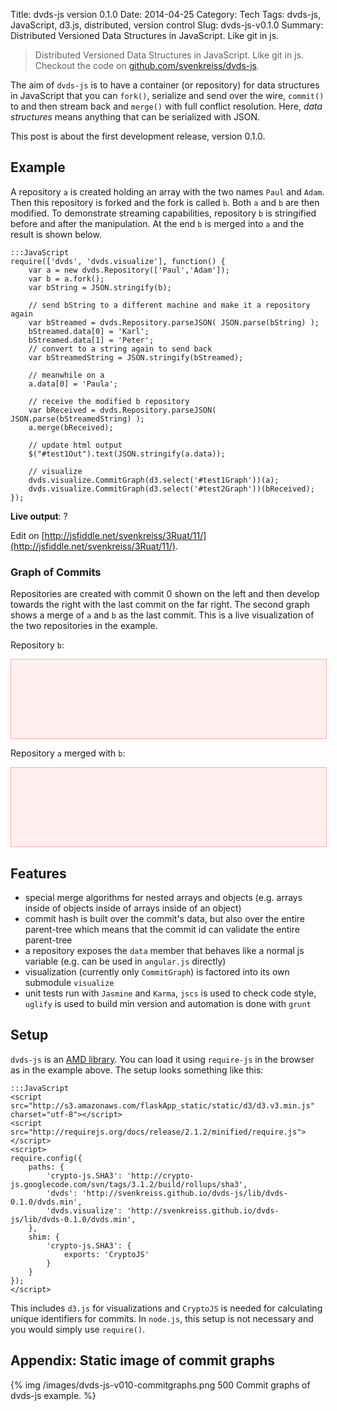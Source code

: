 Title: dvds-js version 0.1.0
Date: 2014-04-25
Category: Tech
Tags: dvds-js, JavaScript, d3.js, distributed, version control
Slug: dvds-js-v0.1.0
Summary: Distributed Versioned Data Structures in JavaScript. Like git in js.


<style>
/* graph styles */
      svg {
        border:1px solid #faa;
        background-color:#fee;
      }
      .link {
        stroke: #000;
        stroke-width: 1.5px;
      }
      .node circle {
        fill: #000;
        stroke: #fff;
        stroke-width: 1.5px;
      }
      .node text {
        text-anchor: middle;
      }
</style>

<script src="http://s3.amazonaws.com/flaskApp_static/static/d3/d3.v3.min.js" charset="utf-8"></script>
<script src="http://requirejs.org/docs/release/2.1.2/minified/require.js"></script>
<script>
require.config({
    paths: {
        'crypto-js.SHA3': 'http://crypto-js.googlecode.com/svn/tags/3.1.2/build/rollups/sha3',
        'dvds': 'http://svenkreiss.github.io/dvds-js/lib/dvds-0.1.0/dvds.min',
        'dvds.visualize': 'http://svenkreiss.github.io/dvds-js/lib/dvds-0.1.0/dvds.min',
    },
    shim: {
        'crypto-js.SHA3': {
            exports: 'CryptoJS'
        }
    }
});
</script>

> Distributed Versioned Data Structures in JavaScript. Like git in js.  
> Checkout the code on [github.com/svenkreiss/dvds-js](http://github.com/svenkreiss/dvds-js).


The aim of `dvds-js` is to have a container (or repository) for data structures in JavaScript that you can `fork()`, serialize and send over the wire, `commit()` to and then stream back and `merge()` with full conflict resolution. Here, _data structures_ means anything that can be serialized with JSON.

This post is about the first development release, version 0.1.0.



## Example

A repository `a` is created holding an array with the two names `Paul` and `Adam`. Then this repository is forked and the fork is called `b`. Both `a` and `b` are then modified. To demonstrate streaming capabilities, repository `b` is stringified before and after the manipulation. At the end `b` is merged into `a` and the result is shown below.

	:::JavaScript
	require(['dvds', 'dvds.visualize'], function() {
		var a = new dvds.Repository(['Paul','Adam']);
		var b = a.fork();
		var bString = JSON.stringify(b);

		// send bString to a different machine and make it a repository again
		var bStreamed = dvds.Repository.parseJSON( JSON.parse(bString) );
		bStreamed.data[0] = 'Karl';
		bStreamed.data[1] = 'Peter';
		// convert to a string again to send back
		var bStreamedString = JSON.stringify(bStreamed);

		// meanwhile on a
		a.data[0] = 'Paula';

		// receive the modified b repository
		var bReceived = dvds.Repository.parseJSON( JSON.parse(bStreamedString) );
		a.merge(bReceived);

	    // update html output
	    $("#test1Out").text(JSON.stringify(a.data));

	    // visualize
	    dvds.visualize.CommitGraph(d3.select('#test1Graph'))(a);
        dvds.visualize.CommitGraph(d3.select('#test2Graph'))(bReceived);
	});


__Live output__: <span id="test1Out">?</span>

Edit on [http://jsfiddle.net/svenkreiss/3Ruat/11/](http://jsfiddle.net/svenkreiss/3Ruat/11/).



### Graph of Commits

Repositories are created with commit 0 shown on the left and then develop towards the right with the last commit on the far right. The second graph shows a merge of `a` and `b` as the last commit. This is a live visualization of the two repositories in the example.

Repository `b`:

<svg height="150" width="600" id="test2Graph"></svg>


Repository `a` merged with `b`:

<svg height="150" width="600" id="test1Graph"></svg>



## Features

* special merge algorithms for nested arrays and objects (e.g. arrays inside of objects inside of arrays inside of an object)
* commit hash is built over the commit's data, but also over the entire parent-tree which means that the commit id can validate the entire parent-tree
* a repository exposes the `data` member that behaves like a normal js variable (e.g. can be used in `angular.js` directly)
* visualization (currently only `CommitGraph`) is factored into its own submodule `visualize`
* unit tests run with `Jasmine` and `Karma`, `jscs` is used to check code style, `uglify` is used to build min version and automation is done with `grunt`


## Setup

`dvds-js` is an [AMD library](http://requirejs.org/docs/whyamd.html#amd). You can load it using `require-js` in the browser as in the example above. The setup looks something like this:

    :::JavaScript 
    <script src="http://s3.amazonaws.com/flaskApp_static/static/d3/d3.v3.min.js" charset="utf-8"></script>
    <script src="http://requirejs.org/docs/release/2.1.2/minified/require.js"></script>
    <script>
    require.config({
        paths: {
            'crypto-js.SHA3': 'http://crypto-js.googlecode.com/svn/tags/3.1.2/build/rollups/sha3',
            'dvds': 'http://svenkreiss.github.io/dvds-js/lib/dvds-0.1.0/dvds.min',
            'dvds.visualize': 'http://svenkreiss.github.io/dvds-js/lib/dvds-0.1.0/dvds.min',
        },
        shim: {
            'crypto-js.SHA3': {
                exports: 'CryptoJS'
            }
        }
    });
    </script>

This includes `d3.js` for visualizations and `CryptoJS` is needed for calculating unique identifiers for commits.
In `node.js`, this setup is not necessary and you would simply use `require()`.


## Appendix: Static image of commit graphs

{% img /images/dvds-js-v010-commitgraphs.png 500 Commit graphs of dvds-js example. %}



<script>
require(['dvds', 'dvds.visualize'], function() {
    
    var a = new dvds.Repository(['Paul', 'Adam']);
    var b = a.fork();
    var bString = JSON.stringify(b);
    
    // send bString to a different machine and make it a repository again
    var bStreamed = dvds.Repository.parseJSON(JSON.parse(bString));
    bStreamed.data[0] = 'Karl';
    bStreamed.data[1] = 'Peter';
    // convert to a string again to send back
    var bStreamedString = JSON.stringify(bStreamed);
    
    // meanwhile on a
    a.data[0] = 'Paula';
    
    // receive the modified b repository
    var bReceived = dvds.Repository.parseJSON(JSON.parse(bStreamedString));
    a.merge(bReceived);
    
    // update html output
    $("#test1Out").text(JSON.stringify(a.data));

    // visualize
    dvds.visualize.CommitGraph(d3.select('#test1Graph'))(a);
    dvds.visualize.CommitGraph(d3.select('#test2Graph'))(bReceived);
});
</script>